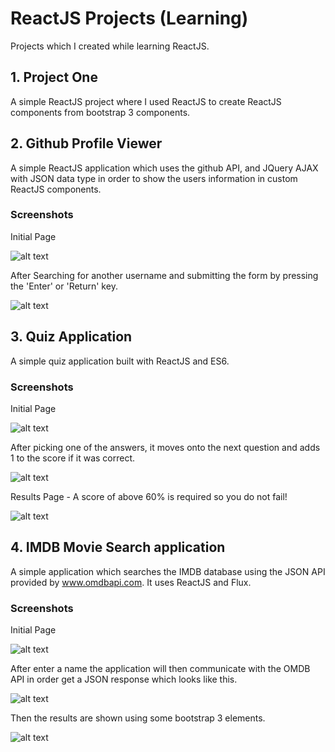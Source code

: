 # ReactJS Projects (Learning)
Projects which I created while learning ReactJS.

## 1. Project One
A simple ReactJS project where I used ReactJS to create ReactJS components from bootstrap 3 components.

## 2. Github Profile Viewer
A simple ReactJS application which uses the github API, and JQuery AJAX with JSON data type in order to show the users information in custom ReactJS components.

### Screenshots
Initial Page

![alt text](http://i.imgur.com/LjKbHCg.png 'Initial Page')

After Searching for another username and submitting the form by pressing the 'Enter' or 'Return' key.

![alt text](http://i.imgur.com/PFvVp7y.png 'Search for another user')

## 3. Quiz Application
A simple quiz application built with ReactJS and ES6.

### Screenshots
Initial Page

![alt text](http://i.imgur.com/WRr6KsQ.png 'Initial Page')

After picking one of the answers, it moves onto the next question and adds 1 to the score if it was correct.

![alt text](http://i.imgur.com/Mue1BSW.png 'Next Question')

Results Page - A score of above 60% is required so you do not fail!

![alt text](http://i.imgur.com/XqyyIrD.png 'Results Page')

## 4. IMDB Movie Search application
A simple application which searches the IMDB database using the JSON API provided by www.omdbapi.com. It uses ReactJS and Flux.

### Screenshots
Initial Page

![alt text](http://i.imgur.com/gUWFPVo.png 'Initial Page')

After enter a name the application will then communicate with the OMDB API in order get a JSON response which looks like this.

![alt text](http://i.imgur.com/HvYeQcq.png 'JSON Response')

Then the results are shown using some bootstrap 3 elements.

![alt text](http://i.imgur.com/1rp4BfI.png 'Movie Search Results')
